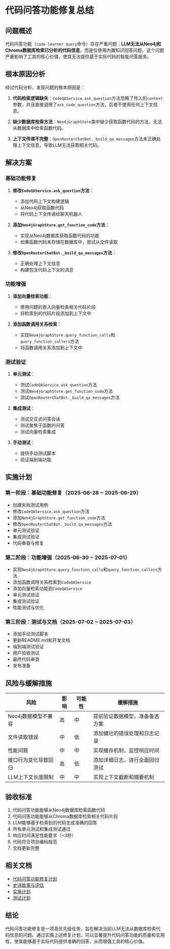 # 代码问答功能修复总结

## 问题概述

代码问答功能（`code-learner query`命令）存在严重问题：**LLM无法从Neo4j和Chroma数据库检索已分析的代码信息**，而是仅使用内置知识回答问题。这个问题严重影响了工具的核心价值，使其无法提供基于实际代码的智能问答服务。

## 根本原因分析

经过代码分析，发现问题的根本原因是：

1. **代码检索逻辑缺失**：`CodeQAService.ask_question`方法忽略了传入的`context`参数，并且直接调用了`ask_code_question`方法，后者不使用任何上下文信息。

2. **缺少数据库检索方法**：`Neo4jGraphStore`类中缺少获取函数代码的方法，无法从数据库中检索函数代码。

3. **上下文传递不完整**：`OpenRouterChatBot._build_qa_messages`方法未正确处理上下文信息，导致LLM无法获取相关代码。

## 解决方案

### 基础功能修复

1. **修改`CodeQAService.ask_question`方法**：
   - 添加代码上下文构建逻辑
   - 从Neo4j获取函数代码
   - 将代码上下文传递给聊天机器人

2. **添加`Neo4jGraphStore.get_function_code`方法**：
   - 实现从Neo4j数据库获取函数代码的功能
   - 如果函数代码未存储在数据库中，尝试从文件读取

3. **修改`OpenRouterChatBot._build_qa_messages`方法**：
   - 正确处理上下文信息
   - 构建包含代码上下文的消息

### 功能增强

1. **添加向量检索功能**：
   - 使用问题的嵌入向量检索相关代码片段
   - 将检索到的代码片段添加到上下文中

2. **添加函数调用关系检索**：
   - 实现`Neo4jGraphStore.query_function_calls`和`query_function_callers`方法
   - 将函数调用关系添加到上下文中

### 测试验证

1. **单元测试**：
   - 测试`CodeQAService.ask_question`方法
   - 测试`Neo4jGraphStore.get_function_code`方法
   - 测试`OpenRouterChatBot._build_qa_messages`方法

2. **集成测试**：
   - 测试交互式问答会话
   - 测试聚焦于函数的问答
   - 测试向量检索集成

3. **手动测试**：
   - 提供手动测试脚本
   - 验证端到端功能

## 实施计划

### 第一阶段：基础功能修复（2025-06-28 ~ 2025-06-29）

- 创建失败测试用例
- 修改`CodeQAService.ask_question`方法
- 添加`Neo4jGraphStore.get_function_code`方法
- 修改`OpenRouterChatBot._build_qa_messages`方法
- 单元测试验证
- 集成测试验证
- 代码审查与修复

### 第二阶段：功能增强（2025-06-30 ~ 2025-07-01）

- 实现`Neo4jGraphStore.query_function_calls`和`query_function_callers`方法
- 添加函数调用关系检索到`CodeQAService`
- 添加向量检索功能到`CodeQAService`
- 单元测试验证
- 集成测试验证
- 性能测试与优化

### 第三阶段：测试与文档（2025-07-02 ~ 2025-07-03）

- 添加手动测试脚本
- 更新README.md和开发文档
- 端到端测试验证
- 用户验收测试
- 最终代码审查
- 发布准备

## 风险与缓解措施

| 风险 | 影响 | 可能性 | 缓解措施 |
|-----|------|-------|---------|
| Neo4j数据模型不兼容 | 高 | 中 | 提前验证数据模型，准备备选方案 |
| 文件读取错误 | 中 | 低 | 添加健壮的错误处理和日志记录 |
| 性能问题 | 中 | 中 | 实现缓存机制，监控响应时间 |
| 接口行为变化导致回归 | 高 | 低 | 添加详细日志，进行全面回归测试 |
| LLM上下文长度限制 | 中 | 中 | 实现上下文截断和摘要机制 |

## 验收标准

1. 代码问答功能能够从Neo4j数据库检索函数代码
2. 代码问答功能能够从Chroma数据库检索相关代码片段
3. LLM能够基于检索到的代码生成准确的回答
4. 所有单元测试和集成测试通过
5. 响应时间满足性能要求（<3秒）
6. 代码符合项目编码规范
7. 文档更新完整

## 相关文档

- [代码问答功能修复计划](code-repo-learner-qa-issue-fix-plan.md)
- [史诗故事与评估](qa-issue-epic-story.md)
- [实施计划](qa-issue-implementation-plan.md)
- [测试计划](qa-issue-test-plan.md)

## 结论

代码问答功能修复是一项高优先级任务，旨在解决当前LLM无法从数据库检索代码信息的问题。通过实施上述修复计划，可以显著提升代码问答功能的质量和实用性，使其能够基于实际代码提供准确的回答，从而增强工具的核心价值。 